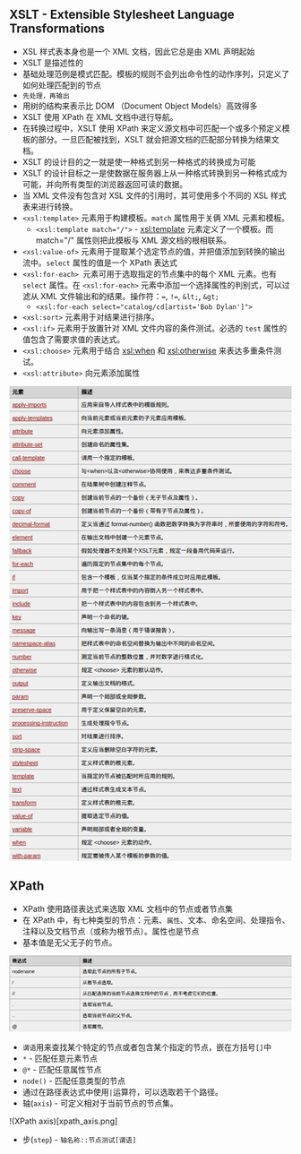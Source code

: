 ## XSLT - Extensible Stylesheet Language Transformations

- XSL 样式表本身也是一个 XML 文档，因此它总是由 XML 声明起始
- XSLT 是描述性的
- 基础处理范例是模式匹配。模板的规则不会列出命令性的动作序列，只定义了如何处理匹配到的节点
- `先处理，再输出`
- 用树的结构来表示比 DOM （Document Object Models）高效得多
- XSLT 使用 XPath 在 XML 文档中进行导航。
- 在转换过程中，XSLT 使用 XPath 来定义源文档中可匹配一个或多个预定义模板的部分。一旦匹配被找到，XSLT 就会把源文档的匹配部分转换为结果文档。
- XSLT 的设计目的之一就是使一种格式到另一种格式的转换成为可能
- XSLT 的设计目标之一是使数据在服务器上从一种格式转换到另一种格式成为可能，并向所有类型的浏览器返回可读的数据。
- 当 XML 文件没有包含对 XSL 文件的引用时，其可使用多个不同的 XSL 样式表来进行转换。
- `<xsl:template>` 元素用于构建模板。`match` 属性用于关俩 XML 元素和模板。
    - `<xsl:template match="/">` - <xsl:template> 元素定义了一个模板。而 match="/" 属性则把此模板与 XML 源文档的根相联系。
- `<xsl:value-of>` 元素用于提取某个选定节点的值，并把值添加到转换的输出流中。`select` 属性的值是一个 XPath 表达式
- `<xsl:for-each> `元素可用于选取指定的节点集中的每个 XML 元素。也有 `select` 属性。在 `<xsl:for-each>` 元素中添加一个选择属性的判别式，可以过滤从 XML 文件输出和的结果。操作符：`=`, `!=`, `&lt;`, `&gt;`
    - `<xsl:for-each select="catalog/cd[artist='Bob Dylan']">`
- `<xsl:sort>` 元素用于对结果进行排序。
- `<xsl:if>` 元素用于放置针对 XML 文件内容的条件测试。必选的 `test` 属性的值包含了需要求值的表达式。
- `<xsl:choose>` 元素用于结合 <xsl:when> 和 <xsl:otherwise> 来表达多重条件测试。
- `<xsl:attribute>` 向元素添加属性

![XSL Elements](xsl_elements.png)

## XPath

- XPath 使用路径表达式来选取 XML 文档中的节点或者节点集
- 在 XPath 中，有七种类型的节点：元素、`属性`、文本、命名空间、处理指令、注释以及文档节点（或称为根节点）。属性也是节点
- 基本值是无父无子的节点。

![XPath Expression](xpath_expression.png)

- `谓语`用来查找某个特定的节点或者包含某个指定的节点，嵌在方括号`[]`中
- `*` - 匹配任意元素节点
- `@*` - 匹配任意属性节点
- `node()` - 匹配任意类型的节点
- 通过在路径表达式中使用`|`运算符，可以选取若干个路径。
- 轴(`axis`) - 可定义相对于当前节点的节点集。

!(XPath axis)[xpath_axis.png]

- 步(`step`) -  `轴名称::节点测试[谓语]`
